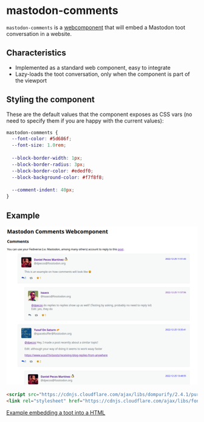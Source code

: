 # mastodon-comments

`mastodon-comments` is a [webcomponent](https://developer.mozilla.org/en-US/docs/Web/API/Web_Components) that will embed a Mastodon toot conversation in a website.

## Characteristics

- Implemented as a standard web component, easy to integrate
- Lazy-loads the toot conversation, only when the component is part of the viewport

## Styling the component

These are the default values that the component exposes as CSS vars (no need to specify them if you are happy with the current values):

```css
mastodon-comments {
  --font-color: #5d686f;
  --font-size: 1.0rem;

  --block-border-width: 1px;
  --block-border-radius: 3px;
  --block-border-color: #ededf0;
  --block-background-color: #f7f8f8;

  --comment-indent: 40px;
}
```

## Example

![mastodon-comments](./docs/mastodon-comments.png)

```html
<script src="https://cdnjs.cloudflare.com/ajax/libs/dompurify/2.4.1/purify.min.js" integrity="sha512-uHOKtSfJWScGmyyFr2O2+efpDx2nhwHU2v7MVeptzZoiC7bdF6Ny/CmZhN2AwIK1oCFiVQQ5DA/L9FSzyPNu6Q==" crossorigin="anonymous" referrerpolicy="no-referrer"></script>
<link rel="stylesheet" href="https://cdnjs.cloudflare.com/ajax/libs/font-awesome/4.7.0/css/font-awesome.min.css">
```

[Example embedding a toot into a HTML](./example/index.html)
